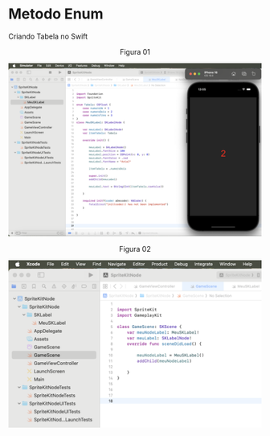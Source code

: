 # Metodo Enum

Criando Tabela no Swift

<div align="center">
Figura 01
</div>

![](Imagens/SpriteKit-Enum-Img01.png)

<div align="center">
Figura 02
</div>

![](Imagens/SpriteKit-Enum-Img02.png)